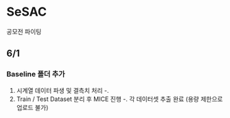 # SeSAC
공모전 파이팅

## 6/1
### Baseline 폴더 추가
  1. 시계열 데이터 파생 및 결측치 처리
     -. 
  2. Train / Test Dataset 분리 후 MICE 진행
     -. 각 데이터셋 추출 완료 (용량 제한으로 업로드 불가)
